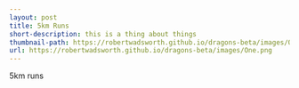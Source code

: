 ```yaml
---
layout: post
title: 5km Runs
short-description: this is a thing about things
thumbnail-path: https://robertwadsworth.github.io/dragons-beta/images/One.png
url: https://robertwadsworth.github.io/dragons-beta/images/One.png
---
```


5km runs
